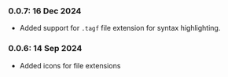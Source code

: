 ### 0.0.7: 16 Dec 2024
- Added support for `.tagf` file extension for syntax highlighting.

### 0.0.6: 14 Sep 2024
- Added icons for file extensions